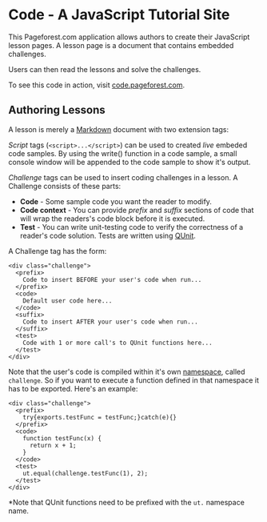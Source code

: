 # Code - A JavaScript Tutorial Site

This Pageforest.com application allows authors to create their JavaScript lesson pages.  A lesson
page is a document that contains embedded challenges.

Users can then read the lessons and solve the challenges.

To see this code in action, visit [code.pageforest.com].

## Authoring Lessons

A lesson is merely a [Markdown] document with two extension tags:

*Script* tags (`<script>...</script>`) can be used to created *live* embeded code samples.  By using the write() function
in a code sample, a small console window will be appended to the code sample to show it's output.

*Challenge* tags can be used to insert coding challenges in a lesson.  A Challenge consists of these parts:

- **Code** - Some sample code you want the reader to modify.
- **Code context** - You can provide *prefix* and *suffix* sections of code that will wrap the readers's code block
  before it is executed.
- **Test** - You can write unit-testing code to verify the correctness of a reader's code solution.  Tests are
  written using [QUnit].

A Challenge tag has the form:

    <div class="challenge">
      <prefix>
        Code to insert BEFORE your user's code when run...
      </prefix>
      <code>
        Default user code here...
      </code>
      <suffix>
        Code to insert AFTER your user's code when run...
      </suffix>
      <test>
        Code with 1 or more call's to QUnit functions here...
      </test>
    </div>

Note that the user's code is compiled within it's own [namespace], called `challenge`.  So if you want to execute
a function defined in that namespace it has to be exported.  Here's an example:

    <div class="challenge">
      <prefix>
        try{exports.testFunc = testFunc;}catch(e){}
      </prefix>
      <code>
        function testFunc(x) {
          return x + 1;
        }
      </code>
      <test>
        ut.equal(challenge.testFunc(1), 2);
      </test>
    </div>

*Note that QUnit functions need to be prefixed with the `ut.` namespace name.

  [Markdown]: http://daringfireball.net/projects/markdown/
  [code.pageforest.com]: http://code.pageforest.com
  [QUnit]: http://docs.jquery.com/Qunit
  [namespace]: https://github.com/mckoss/namespace